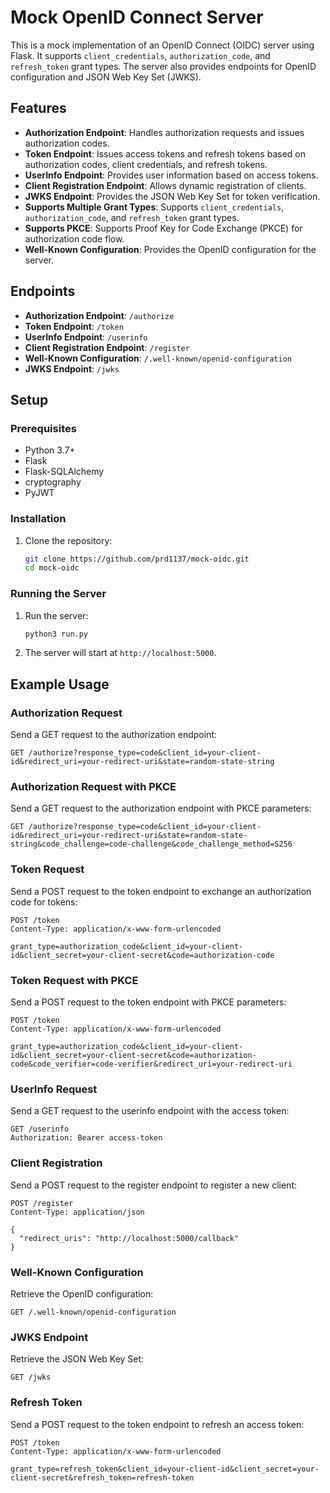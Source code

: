 # Mock OpenID Connect Server

This is a mock implementation of an OpenID Connect (OIDC) server using Flask. It supports `client_credentials`, `authorization_code`, and `refresh_token` grant types. The server also provides endpoints for OpenID configuration and JSON Web Key Set (JWKS).

## Features

- **Authorization Endpoint**: Handles authorization requests and issues authorization codes.
- **Token Endpoint**: Issues access tokens and refresh tokens based on authorization codes, client credentials, and refresh tokens.
- **UserInfo Endpoint**: Provides user information based on access tokens.
- **Client Registration Endpoint**: Allows dynamic registration of clients.
- **JWKS Endpoint**: Provides the JSON Web Key Set for token verification.
- **Supports Multiple Grant Types**: Supports `client_credentials`, `authorization_code`, and `refresh_token` grant types.
- **Supports PKCE**: Supports Proof Key for Code Exchange (PKCE) for authorization code flow.
- **Well-Known Configuration**: Provides the OpenID configuration for the server.

## Endpoints

- **Authorization Endpoint**: `/authorize`
- **Token Endpoint**: `/token`
- **UserInfo Endpoint**: `/userinfo`
- **Client Registration Endpoint**: `/register`
- **Well-Known Configuration**: `/.well-known/openid-configuration`
- **JWKS Endpoint**: `/jwks`

## Setup

### Prerequisites

- Python 3.7+
- Flask
- Flask-SQLAlchemy
- cryptography
- PyJWT

### Installation

1. Clone the repository:

   ```bash
   git clone https://github.com/prd1137/mock-oidc.git
   cd mock-oidc
   ```

### Running the Server

1. Run the server:

   ```bash
   python3 run.py
   ```

2. The server will start at `http://localhost:5000`.

## Example Usage

### Authorization Request

Send a GET request to the authorization endpoint:

```http
GET /authorize?response_type=code&client_id=your-client-id&redirect_uri=your-redirect-uri&state=random-state-string
```

### Authorization Request with PKCE

Send a GET request to the authorization endpoint with PKCE parameters:

```http
GET /authorize?response_type=code&client_id=your-client-id&redirect_uri=your-redirect-uri&state=random-state-string&code_challenge=code-challenge&code_challenge_method=S256
```

### Token Request

Send a POST request to the token endpoint to exchange an authorization code for tokens:

```http
POST /token
Content-Type: application/x-www-form-urlencoded

grant_type=authorization_code&client_id=your-client-id&client_secret=your-client-secret&code=authorization-code
```

### Token Request with PKCE

Send a POST request to the token endpoint with PKCE parameters:

```http
POST /token
Content-Type: application/x-www-form-urlencoded

grant_type=authorization_code&client_id=your-client-id&client_secret=your-client-secret&code=authorization-code&code_verifier=code-verifier&redirect_uri=your-redirect-uri
```

### UserInfo Request

Send a GET request to the userinfo endpoint with the access token:

```http
GET /userinfo
Authorization: Bearer access-token
```

### Client Registration

Send a POST request to the register endpoint to register a new client:

```http
POST /register
Content-Type: application/json

{
  "redirect_uris": "http://localhost:5000/callback"
}
```

### Well-Known Configuration

Retrieve the OpenID configuration:

```http
GET /.well-known/openid-configuration
```

### JWKS Endpoint

Retrieve the JSON Web Key Set:

```http
GET /jwks
```

### Refresh Token

Send a POST request to the token endpoint to refresh an access token:

```http
POST /token
Content-Type: application/x-www-form-urlencoded

grant_type=refresh_token&client_id=your-client-id&client_secret=your-client-secret&refresh_token=refresh-token
```